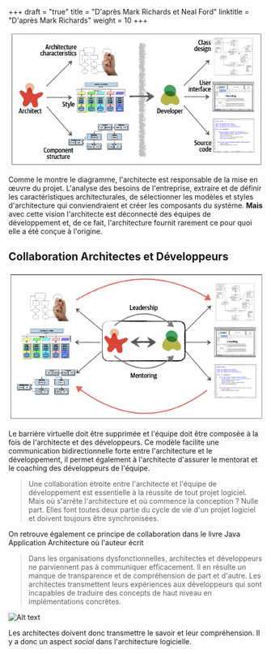 +++
draft = "true"
title = "D'après Mark Richards et Neal Ford"
linktitle = "D'après Mark Richards"
weight = 10
+++

![Alt text](../images/architecture_vs_design.png?width=30pc)

Comme le montre le diagramme, l'architecte est responsable de la mise en œuvre du projet. L'analyse des besoins de l'entreprise, extraire et de définir les caractéristiques architecturales, de sélectionner les modèles et styles d'architecture qui conviendraient et créer les composants du système. **Mais** avec cette vision l'architecte est déconnecté des équipes de développement et, de ce fait, l'architecture fournit rarement ce pour quoi elle a été conçue à l'origine.

## Collaboration Architectes et Développeurs

![Alt text](../images/architecture_vs_design2.png?width=30pc)

Le barrière virtuelle doit être supprimée et l'équipe doit être composée à la fois de l'architecte et des développeurs. Ce modèle facilite une communication bidirectionnelle forte entre l'architecture et le développement, il permet également à l'architecte d'assurer le mentorat et le coaching des développeurs de l'équipe.

> Une collaboration étroite entre l'architecte et l'équipe de développement est essentielle à la réussite de tout projet logiciel. Mais où s'arrête l'architecture et où commence la conception ? Nulle part. Elles font toutes deux partie du cycle de vie d'un projet logiciel et doivent toujours être synchronisées.

On retrouve également ce principe de collaboration dans le livre Java Application Architecture où l'auteur écrit

> Dans les organisations dysfonctionnelles, architectes et développeurs ne parviennent pas à communiquer efficacement. Il en résulte un manque de transparence et de compréhension de part et d'autre. Les architectes transmettent leurs expériences aux développeurs qui sont incapables de traduire des concepts de haut niveau en implémentations concrètes.

![Alt text](../images/ivory_tower.png?width=30pc)

Les architectes doivent donc transmettre le savoir et leur compréhension. Il y a donc un aspect _social_ dans l'architecture logicielle.
